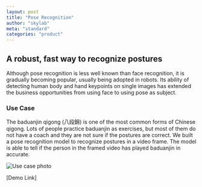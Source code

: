```yaml
---
layout: post
title: "Pose Recognition"
author: "skylab"
meta: "standard"
categories: "product"
---
```


## A robust, fast way to recognize postures

Although pose recognition is less well known than face recognition, it is gradually becoming popular, usually being adopted in robots. Its ability of detecting human body and hand keypoints on single images has extended the business opportunities from using face to using pose as subject.


### Use Case

The baduanjin qigong (八段錦) is one of the most common forms of Chinese qigong. Lots of people practice baduanjin as exercises, but most of them do not have a coach and they are not sure if the postures are correct. We built a pose recognition model to recognize postures in a video frame. The model is able to tell if the person in the framed video has played baduanjin in accurate.

<img src="#" alt="Use case photo">

[Demo Link]
